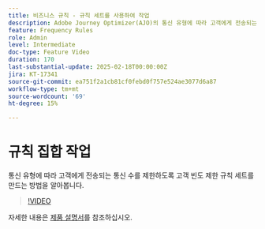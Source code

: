 ```yaml
---
title: 비즈니스 규칙 - 규칙 세트를 사용하여 작업
description: Adobe Journey Optimizer(AJO)의 통신 유형에 따라 고객에게 전송되는 통신 수를 제한하도록 고객 빈도 제한 규칙 세트를 만드는 방법을 알아봅니다.
feature: Frequency Rules
role: Admin
level: Intermediate
doc-type: Feature Video
duration: 170
last-substantial-update: 2025-02-18T00:00:00Z
jira: KT-17341
source-git-commit: ea751f2a1cb81cf0febd0f757e524ae3077d6a87
workflow-type: tm+mt
source-wordcount: '69'
ht-degree: 15%

---
```



# 규칙 집합 작업

통신 유형에 따라 고객에게 전송되는 통신 수를 제한하도록 고객 빈도 제한 규칙 세트를 만드는 방법을 알아봅니다.

>[!VIDEO](https://video.tv.adobe.com/v/3435531/?learn=on&enablevpops)

자세한 내용은 [제품 설명서](https://experienceleague.adobe.com/ko/docs/journey-optimizer/using/configuration/rule-sets)를 참조하십시오.
